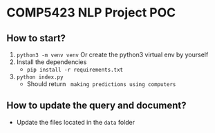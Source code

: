 # COMP5423 NLP Project POC

## How to start?
1. `python3 -m venv venv` Or create the python3 virtual env by yourself
2. Install the dependencies
    - `pip install -r requirements.txt` 
3. `python index.py` 
    - Should return ` making predictions using computers`

## How to update the query and document?
- Update the files located in the `data` folder